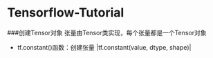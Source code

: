 # Tensorflow-Tutorial

###创建Tensor对象
张量由Tensor类实现，每个张量都是一个Tensor对象
- tf.constant()函数：创建张量
   |tf.constant(value, dtype, shape)|
